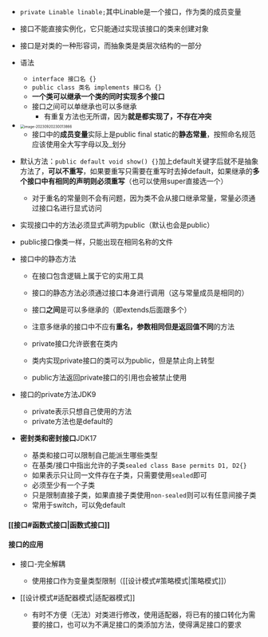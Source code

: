 
- `private Linable linable;`其中Linable是一个接口，作为类的成员变量
- 接口不能直接实例化，它只能通过实现该接口的类来创建对象
- 接口是对类的一种形容词，而抽象类是类层次结构的一部分

- 语法
  - `interface 接口名 {} `
  - `public class 类名 implements 接口名 {}`
  - **一个类可以继承一个类的同时实现多个接口**
  - 接口之间可以单继承也可以多继承
    - 有重复方法也无所谓，因为**就是都实现了，不存在冲突**

- <img src="https://thdlrt.oss-cn-beijing.aliyuncs.com/image-20230920230013866.png" alt="image-20230920230013866" style="zoom:50%;" />

  - 接口中的**成员变量**实际上是public final static的**静态常量**，按照命名规范应该使用全大写字母以及_划分

- 默认方法：`public default void show() {}`加上default关键字后就不是抽象方法了，**可以不重写**，如果要重写只需要在重写时去掉default，如果继承的**多个接口中有相同的声明则必须重写**（也可以使用super直接选一个）
  - 对于重名的常量则不会有问题，因为类不会从接口继承常量，常量必须通过接口名进行显式访问

- 实现接口中的方法必须显式声明为public（默认也会是public）

- public接口像类一样，只能出现在相同名称的文件

- 接口中的静态方法
  - 在接口包含逻辑上属于它的实用工具
  - 接口的静态方法必须通过接口本身进行调用（这与常量成员是相同的）

  - 接口**之间**是可以多继承的（即extends后面跟多个）
  - 注意多继承的接口中不应有**重名，参数相同但是返回值不同**的方法
  - private接口允许嵌套在类内
  - 类内实现private接口的类可以为public，但是禁止向上转型
  - public方法返回private接口的引用也会被禁止使用


- 接口的private方法JDK9
  - private表示只想自己使用的方法
  - private方法也是default的

- **密封类和密封接口**JDK17
  - 基类和接口可以限制自己能派生哪些类型
  - 在基类/接口中指出允许的子类`sealed class Base permits D1, D2{}`
  - 如果表示只让同一文件存在子类，只需要使用`sealed`即可
  - 必须至少有一个子类
  - 只是限制直接子类，如果直接子类使用`non-sealed`则可以有任意间接子类
  - 常用于switch，可以免default

#### [[接口#函数式接口|函数式接口]]

#### 接口的应用

- 接口-完全解耦
  - 使用接口作为变量类型限制（[[设计模式#策略模式|策略模式]]）

- [[设计模式#适配器模式|适配器模式]]
  - 有时不方便（无法）对类进行修改，使用适配器，将已有的接口转化为需要的接口，也可以为不满足接口的类添加方法，使得满足接口的要求